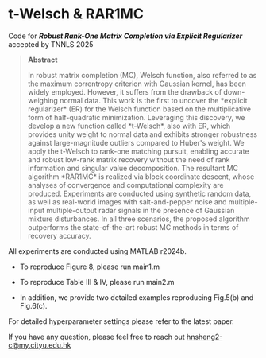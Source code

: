 # t-Welsch & RAR1MC
Code for ___Robust Rank-One Matrix Completion via Explicit Regularizer___ accepted by TNNLS 2025
> **Abstract**
> <p>In robust matrix completion (MC), Welsch function, also referred to as the maximum correntropy criterion with Gaussian kernel, has been widely employed. However, it suffers from the drawback of down-weighing normal data. This work is the first to uncover the *explicit regularizer* (ER) for the Welsch function based on the multiplicative form of half-quadratic minimization. Leveraging this discovery, we develop a new function called *t-Welsch*, also with ER, which provides unity weight to normal data and exhibits stronger robustness against large-magnitude outliers compared to Huber's weight. We apply the t-Welsch to rank-one matching pursuit, enabling accurate and robust low-rank matrix recovery without the need of rank information and singular value decomposition. The resultant MC algorithm *RAR1MC* is realized via block coordinate descent, whose analyses of convergence and computational complexity are produced. Experiments are conducted using synthetic random data, as well as real-world images with salt-and-pepper noise and multiple-input multiple-output radar signals in the presence of Gaussian mixture disturbances. In all three scenarios, the proposed algorithm outperforms the state-of-the-art robust MC methods in terms of recovery accuracy.</p>

All experiments are conducted using MATLAB r2024b.

- To reproduce Figure 8, please run main1.m

- To reproduce Table III & IV, please run main2.m

- In addition, we provide two detailed examples reproducing Fig.5(b) and Fig.6(c).

For detailed hyperparameter settings please refer to the latest paper.

If you have any question, please feel free to reach out hnsheng2-c@my.cityu.edu.hk
